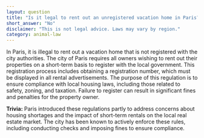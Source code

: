 ```yaml
---
layout: question
title: "Is it legal to rent out an unregistered vacation home in Paris?"
short_answer: "No"
disclaimer: "This is not legal advice. Laws may vary by region."
category: animal-law
---
```

In Paris, it is illegal to rent out a vacation home that is not registered with the city authorities. The city of Paris requires all owners wishing to rent out their properties on a short-term basis to register with the local government. This registration process includes obtaining a registration number, which must be displayed in all rental advertisements. The purpose of this regulation is to ensure compliance with local housing laws, including those related to safety, zoning, and taxation. Failure to register can result in significant fines and penalties for the property owner.

**Trivia:** Paris introduced these regulations partly to address concerns about housing shortages and the impact of short-term rentals on the local real estate market. The city has been known to actively enforce these rules, including conducting checks and imposing fines to ensure compliance.
